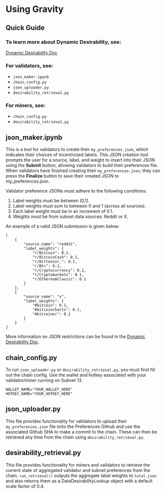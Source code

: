 # Using Gravity

## Quick Guide

### To learn more about Dynamic Desirability, see:
[Dynamic Desirability Doc](https://github.com/macrocosm-os/data-universe/blob/gravity/docs/dynamic_desirability.md)

### For validators, see:
- `json_maker.ipynb`
- `chain_config.py`
- `json_uploader.py`
- `desirability_retrieval.py`

### For miners, see:
- `chain_config.py`
- `desirability_retrieval.py`

## json_maker.ipynb

This is a tool for validators to create their `my_preferences.json`, which indicates their choices of incentivized labels. This JSON creation tool prompts the user for a source, label, and weight to insert into their JSON using the **Submit** button, allowing validators to build their preferences file. When validators have finished creating their `my_preferences.json`, they can press the **Finalize** button to save their created JSON to my_preferences.json. 

Validator preference JSONs must adhere to the following conditions:
1. Label weights must be between (0,1].
2. Label weights must sum to between 0 and 1 (across all sources).
3. Each label weight must be in an increment of 0.1.
4. Weights must be from subnet data sources: Reddit or X.

An example of a valid JSON submission is given below:
```
[
    {
        "source_name": "reddit",
        "label_weights": {
            "r/Bitcoin": 0.1,
            "r/BitcoinCash": 0.1,
            "r/Bittensor_": 0.1,
            "r/Btc": 0.1,
            "r/Cryptocurrency": 0.1,
            "r/Cryptomarkets": 0.1,
            "r/EthereumClassic": 0.1
        }
    },
    {
        "source_name": "x",
        "label_weights": {
            "#bitcoin": 0.1,
            "#bitcoincharts": 0.1,
            "#bitcoiner": 0.1
        }
    }
]
```

More information on JSON restrictions can be found in the [Dynamic Desirability Doc](https://github.com/macrocosm-os/data-universe/blob/gravity/docs/dynamic_desirability.md).



## chain_config.py

To run `json_uploader.py` or `desirability_retrieval.py`, you must first fill out the chain config. Use the wallet and hotkey associated with your validator/miner running on Subnet 13. 

```
WALLET_NAME="YOUR_WALLET_HERE"
HOTKEY_NAME="YOUR_HOTKEY_HERE"
```

## json_uploader.py

This file provides functionality for validators to upload their `my_preferences.json` file onto the Preferences Github and use the associated Github SHA to make a commit to the chain. These can then be retrieved any time from the chain using `desirability_retrieval.py`.



## desirability_retrieval.py

This file provides functionality for miners and validators to retrieve the current state of aggregated validator and subnet preferences from the chain. `run_retrieval()` outputs the aggregate label weights to `total.json` and also returns them as a DataDesirabilityLookup object with a default scale factor of 0.4. 


